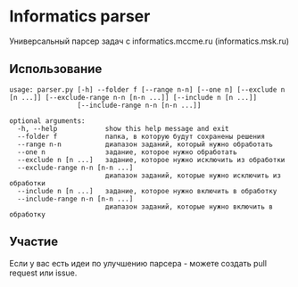 # Informatics parser

Универсальный парсер задач с informatics.mccme.ru (informatics.msk.ru)

## Использование

```help
usage: parser.py [-h] --folder f [--range n-n] [--one n] [--exclude n [n ...]] [--exclude-range n-n [n-n ...]] [--include n [n ...]]
                 [--include-range n-n [n-n ...]]

optional arguments:
  -h, --help            show this help message and exit
  --folder f            папка, в которую будут сохранены решения
  --range n-n           диапазон заданий, который нужно обработать
  --one n               задание, которое нужно обработать
  --exclude n [n ...]   задание, которое нужно исключить из обработки
  --exclude-range n-n [n-n ...]
                        диапазон заданий, которые нужно исключить из обработки
  --include n [n ...]   задание, которое нужно включить в обработку
  --include-range n-n [n-n ...]
                        диапазон заданий, которые нужно включить в обработку
```

## Участие

Если у вас есть идеи по улучшению парсера - можете создать pull request или issue.

